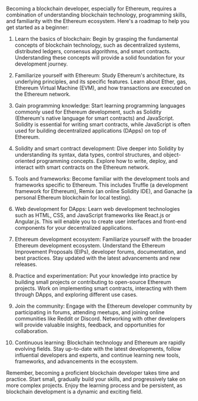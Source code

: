 Becoming a blockchain developer, especially for Ethereum, requires a combination of understanding blockchain technology, programming skills, and familiarity with the Ethereum ecosystem. Here's a roadmap to help you get started as a beginner:

1. Learn the basics of blockchain: Begin by grasping the fundamental concepts of blockchain technology, such as decentralized systems, distributed ledgers, consensus algorithms, and smart contracts. Understanding these concepts will provide a solid foundation for your development journey.

2. Familiarize yourself with Ethereum: Study Ethereum's architecture, its underlying principles, and its specific features. Learn about Ether, gas, Ethereum Virtual Machine (EVM), and how transactions are executed on the Ethereum network.

3. Gain programming knowledge: Start learning programming languages commonly used for Ethereum development, such as Solidity (Ethereum's native language for smart contracts) and JavaScript. Solidity is essential for writing smart contracts, while JavaScript is often used for building decentralized applications (DApps) on top of Ethereum.

4. Solidity and smart contract development: Dive deeper into Solidity by understanding its syntax, data types, control structures, and object-oriented programming concepts. Explore how to write, deploy, and interact with smart contracts on the Ethereum network.

5. Tools and frameworks: Become familiar with the development tools and frameworks specific to Ethereum. This includes Truffle (a development framework for Ethereum), Remix (an online Solidity IDE), and Ganache (a personal Ethereum blockchain for local testing).

6. Web development for DApps: Learn web development technologies such as HTML, CSS, and JavaScript frameworks like React.js or Angular.js. This will enable you to create user interfaces and front-end components for your decentralized applications.

7. Ethereum development ecosystem: Familiarize yourself with the broader Ethereum development ecosystem. Understand the Ethereum Improvement Proposals (EIPs), developer forums, documentation, and best practices. Stay updated with the latest advancements and new releases.

8. Practice and experimentation: Put your knowledge into practice by building small projects or contributing to open-source Ethereum projects. Work on implementing smart contracts, interacting with them through DApps, and exploring different use cases.

9. Join the community: Engage with the Ethereum developer community by participating in forums, attending meetups, and joining online communities like Reddit or Discord. Networking with other developers will provide valuable insights, feedback, and opportunities for collaboration.

10. Continuous learning: Blockchain technology and Ethereum are rapidly evolving fields. Stay up-to-date with the latest developments, follow influential developers and experts, and continue learning new tools, frameworks, and advancements in the ecosystem.

Remember, becoming a proficient blockchain developer takes time and practice. Start small, gradually build your skills, and progressively take on more complex projects. Enjoy the learning process and be persistent, as blockchain development is a dynamic and exciting field.